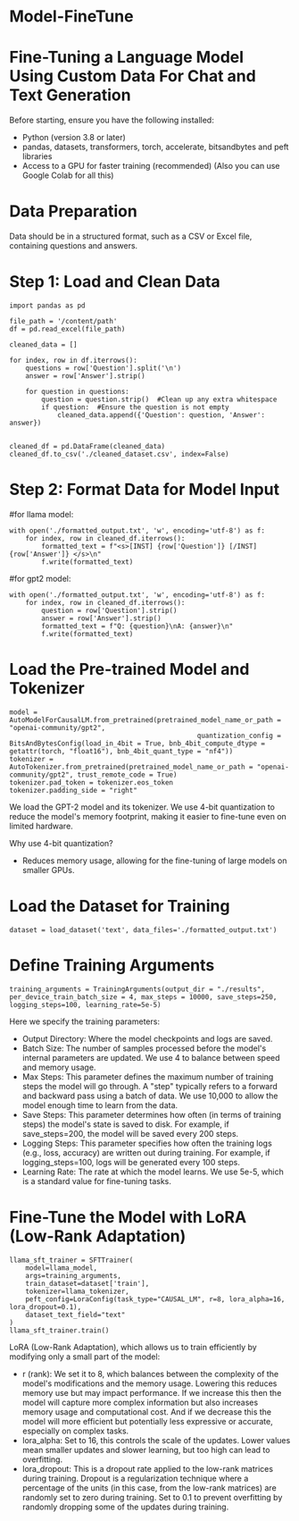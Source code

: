 # Model-FineTune

# Fine-Tuning a Language Model Using Custom Data For Chat and Text Generation

Before starting, ensure you have the following installed:

* Python (version 3.8 or later)
* pandas, datasets, transformers, torch, accelerate, bitsandbytes and peft libraries
* Access to a GPU for faster training (recommended) (Also you can use Google Colab for all this)

# Data Preparation

Data should be in a structured format, such as a CSV or Excel file, containing questions and answers.

# Step 1: Load and Clean Data

    import pandas as pd
    
    file_path = '/content/path'
    df = pd.read_excel(file_path)
    
    cleaned_data = []

    for index, row in df.iterrows():
        questions = row['Question'].split('\n') 
        answer = row['Answer'].strip() 

        for question in questions:
            question = question.strip()  #Clean up any extra whitespace
            if question:  #Ensure the question is not empty
                cleaned_data.append({'Question': question, 'Answer': answer})


    cleaned_df = pd.DataFrame(cleaned_data)
    cleaned_df.to_csv('./cleaned_dataset.csv', index=False)

# Step 2: Format Data for Model Input

#for llama model:

    with open('./formatted_output.txt', 'w', encoding='utf-8') as f:
        for index, row in cleaned_df.iterrows():
            formatted_text = f"<s>[INST] {row['Question']} [/INST] {row['Answer']} </s>\n"
            f.write(formatted_text)

#for gpt2 model:

    with open('./formatted_output.txt', 'w', encoding='utf-8') as f:
        for index, row in cleaned_df.iterrows():
            question = row['Question'].strip()
            answer = row['Answer'].strip()
            formatted_text = f"Q: {question}\nA: {answer}\n"
            f.write(formatted_text)

# Load the Pre-trained Model and Tokenizer
    model = AutoModelForCausalLM.from_pretrained(pretrained_model_name_or_path = "openai-community/gpt2",
                                                   quantization_config = BitsAndBytesConfig(load_in_4bit = True, bnb_4bit_compute_dtype = getattr(torch, "float16"), bnb_4bit_quant_type = "nf4"))
    tokenizer = AutoTokenizer.from_pretrained(pretrained_model_name_or_path = "openai-community/gpt2", trust_remote_code = True)
    tokenizer.pad_token = tokenizer.eos_token
    tokenizer.padding_side = "right"

We load the GPT-2 model and its tokenizer. We use 4-bit quantization to reduce the model's memory footprint, making it easier to fine-tune even on limited hardware.

Why use 4-bit quantization?
* Reduces memory usage, allowing for the fine-tuning of large models on smaller GPUs.

# Load the Dataset for Training

    dataset = load_dataset('text', data_files='./formatted_output.txt')

# Define Training Arguments

    training_arguments = TrainingArguments(output_dir = "./results", per_device_train_batch_size = 4, max_steps = 10000, save_steps=250, logging_steps=100, learning_rate=5e-5)

Here we specify the training parameters:
* Output Directory: Where the model checkpoints and logs are saved.
* Batch Size: The number of samples processed before the model's internal parameters are updated. We use 4 to balance between speed and memory usage.
* Max Steps: This parameter defines the maximum number of training steps the model will go through. A "step" typically refers to a forward and backward pass using a batch of data. We use 10,000 to allow the model enough time to learn from the data.
* Save Steps: This parameter determines how often (in terms of training steps) the model's state is saved to disk. For example, if save_steps=200, the model will be saved every 200 steps.
* Logging Steps: This parameter specifies how often the training logs (e.g., loss, accuracy) are written out during training. For example, if logging_steps=100, logs will be generated every 100 steps.
* Learning Rate: The rate at which the model learns. We use 5e-5, which is a standard value for fine-tuning tasks.

# Fine-Tune the Model with LoRA (Low-Rank Adaptation)

    llama_sft_trainer = SFTTrainer(
        model=llama_model,
        args=training_arguments,
        train_dataset=dataset['train'],
        tokenizer=llama_tokenizer,
        peft_config=LoraConfig(task_type="CAUSAL_LM", r=8, lora_alpha=16, lora_dropout=0.1),
        dataset_text_field="text"
    )
    llama_sft_trainer.train()

LoRA (Low-Rank Adaptation), which allows us to train efficiently by modifying only a small part of the model:
* r (rank): We set it to 8, which balances between the complexity of the model's modifications and the memory usage. Lowering this reduces memory use but may impact performance. If we increase this then the model will capture more complex information but also increases memory usage and computational cost. And if we decrease this the model will more efficient but potentially less expressive or accurate, especially on complex tasks.
* lora_alpha: Set to 16, this controls the scale of the updates. Lower values mean smaller updates and slower learning, but too high can lead to overfitting.
* lora_dropout: This is a dropout rate applied to the low-rank matrices during training. Dropout is a regularization technique where a percentage of the units (in this case, from the low-rank matrices) are randomly set to zero during training. Set to 0.1 to prevent overfitting by randomly dropping some of the updates during training.
